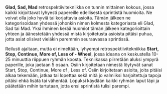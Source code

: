**Glad, Sad, Mad** retrospektiivitekniikka on tunnin mittainen kokous, jossa kaikki kirjoittavat lyhyesti papereille edellisestä sprintistä huomioita. Ne voivat olla joko hyviä tai korjattavia asioita. Tämän jälkeen ne kategorisoidaan yhdessä johonkin nimen kolmesta kategoriasta eli Glad, Sad tai Mad. Yksi ihminen kerää huomiot tämän jälkeen kategorioittain yhteen ja äänestetään yhdessä mistä kirjoitetusta asioista pitäisi puhua, jotta asiat olisivat vieläkin paremmin seuraavassa sprintissä.

Reilusti ajaltaan, mutta ei nimeltään, lyhyempi retrospektiivitekniikka **Start, Stop, Continue, More of, Less of - Wheel**, jossa ideana on keskustella 10-25 minuuttia riippuen ryhmän koosta. Tekniikassa piirretään aluksi ympyrä paperille, joka jaetaan 5 osaan. Osiin kirjoitetaan nimestä löytyvät sanat Start, Stop, Continue, More of , Less of. Osiin kirjoitetaan asioita, joita pitäisi alkaa tekemään, jatkaa tai lopettaa sekä mitä jo valmiiksi harjoitettuja tapoja pitäisi ehkä lisätä tai vähentää. Lopuksi käydään kaikki ryhmän laput läpi ja päätetään mihin tartutaan, jotta ensi sprintistä tulisi parempi.
